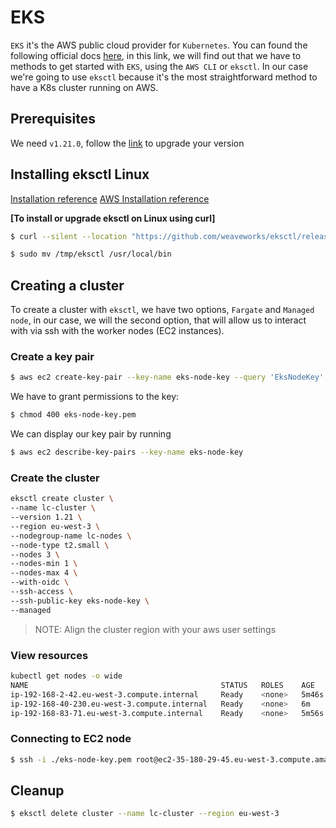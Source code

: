 # EKS

`EKS` it's the AWS public cloud provider for `Kubernetes`. You can found the following official docs [here](https://docs.aws.amazon.com/eks/latest/userguide/getting-started.html), in this link, we will find out that we have to methods to get started with `EKS`, using the `AWS CLI` or `eksctl`. In our case we're going to use `eksctl` because it's the most straightforward method to have a K8s cluster running on AWS.

## Prerequisites

We need `v1.21.0`, follow the [link](https://docs.aws.amazon.com/eks/latest/userguide/install-kubectl.html) to upgrade your version

## Installing eksctl Linux

[Installation reference](https://eksctl.io/introduction/#installation)
[AWS Installation reference](https://docs.aws.amazon.com/eks/latest/userguide/eksctl.html)

**[To install or upgrade eksctl on Linux using curl]**

```bash
$ curl --silent --location "https://github.com/weaveworks/eksctl/releases/latest/download/eksctl_$(uname -s)_amd64.tar.gz" | tar xz -C /tmp
```

```bash
$ sudo mv /tmp/eksctl /usr/local/bin
```

## Creating a cluster

To create a cluster with `eksctl`, we have two options, `Fargate` and `Managed node`, in our case, we will the second option, that will allow us to interact with via ssh with the worker nodes (EC2 instances).

### Create a key pair

```bash
$ aws ec2 create-key-pair --key-name eks-node-key --query 'EksNodeKey' > eks-node-key.pem
```

We have to grant permissions to the key:

```bash
$ chmod 400 eks-node-key.pem
```

We can display our key pair by running

```bash
$ aws ec2 describe-key-pairs --key-name eks-node-key
```

### Create the cluster

```bash
eksctl create cluster \
--name lc-cluster \
--version 1.21 \
--region eu-west-3 \
--nodegroup-name lc-nodes \
--node-type t2.small \
--nodes 3 \
--nodes-min 1 \
--nodes-max 4 \
--with-oidc \
--ssh-access \
--ssh-public-key eks-node-key \
--managed
```

> NOTE: Align the cluster region with your aws user settings

### View resources

```bash
kubectl get nodes -o wide
NAME                                           STATUS   ROLES    AGE     VERSION               INTERNAL-IP      EXTERNAL-IP      OS-IMAGE         KERNEL-VERSION                CONTAINER-RUNTIME
ip-192-168-2-42.eu-west-3.compute.internal     Ready    <none>   5m46s   v1.21.2-eks-c1718fb   192.168.2.42     15.237.24.145    Amazon Linux 2   5.4.129-63.229.amzn2.x86_64   docker://19.3.13
ip-192-168-40-230.eu-west-3.compute.internal   Ready    <none>   6m      v1.21.2-eks-c1718fb   192.168.40.230   35.180.29.45     Amazon Linux 2   5.4.129-63.229.amzn2.x86_64   docker://19.3.13
ip-192-168-83-71.eu-west-3.compute.internal    Ready    <none>   5m56s   v1.21.2-eks-c1718fb   192.168.83.71    15.236.247.143   Amazon Linux 2   5.4.129-63.229.amzn2.x86_64   docker://19.3.13
```

### Connecting to EC2 node

```bash
$ ssh -i ./eks-node-key.pem root@ec2-35-180-29-45.eu-west-3.compute.amazonaws.com
```

## Cleanup

```bash
$ eksctl delete cluster --name lc-cluster --region eu-west-3
```
